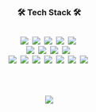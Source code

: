 <h3 align="center">🛠 Tech Stack 🛠</h3>


<br>

<div align="center">
  <div align="center">
    <img src="https://img.shields.io/badge/JavaScript-F7DF1E?style=flat-square&logo=JavaScript&logoColor=black">&nbsp;
    <img src="https://img.shields.io/badge/TypeScript-3178C6?style=flat-square&logo=TypeScript&logoColor=white">&nbsp;
    <img src="https://img.shields.io/badge/Node.js-339933?style=flat-square&logo=Node.js&logoColor=white">&nbsp;
    <img src="https://img.shields.io/badge/Express-000000?style=flat-square&logo=Express&logoColor=white">&nbsp;
    <img src="https://img.shields.io/badge/NestJS-E0234E?style=flat-square&logo=NestJS&logoColor=white">&nbsp;
  </div>
  <div>
    <img src="https://img.shields.io/badge/Java-007396?style=flat-square&logo=Java&logoColor=white">&nbsp;
    <img src="https://img.shields.io/badge/Spring Boot-6DB33F?style=flat-square&logo=SpringBoot&logoColor=white">&nbsp;
    <img src="https://img.shields.io/badge/Hibernate-59666C?style=flat-square&logo=Hibernate&logoColor=white">&nbsp;
    <img src="https://img.shields.io/badge/Spring Security-6DB33F?style=flat-square&logo=SpringSecurity&logoColor=white">&nbsp;
  </div>
  <div>
  <img src="https://img.shields.io/badge/React-61DAFB?style=flat-square&logo=React&logoColor=black">&nbsp;
  <img src="https://img.shields.io/badge/Redux-764ABC?style=flat-square&logo=Redux&logoColor=white">&nbsp;
  <img src="https://img.shields.io/badge/Sass-CC6699?style=flat-square&logo=Sass&logoColor=white">&nbsp;
    <img src="https://img.shields.io/badge/MySQL-4479A1?style=flat-square&logo=MySQL&logoColor=white">&nbsp;
    <img src="https://img.shields.io/badge/Docker-2496ED?style=flat-square&logo=Docker&logoColor=white">&nbsp;
    <img src="https://img.shields.io/badge/Ubuntu-E95420?style=flat-square&logo=Ubuntu&logoColor=white">&nbsp;
    <img src="https://img.shields.io/badge/AWS-232F3E?style=flat-square&logo=amazonaws&logoColor=white">&nbsp;
  </div>
</div>

<br><br>

<div align="center">
  
  ![](https://github-readme-stats.vercel.app/api/top-langs/?username=m-dzn&layout=compact&theme=buefy&hide_border=true)
  
</div>

<!--
**m-dzn/m-dzn** is a ✨ _special_ ✨ repository because its `README.md` (this file) appears on your GitHub profile.

Here are some ideas to get you started:

- 🔭 I’m currently working on ...
- 🌱 I’m currently learning ...
- 👯 I’m looking to collaborate on ...
- 🤔 I’m looking for help with ...
- 💬 Ask me about ...
- 📫 How to reach me: ...
- 😄 Pronouns: ...
- ⚡ Fun fact: ...
-->
